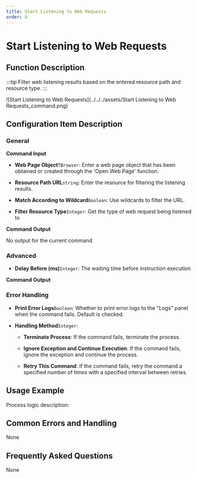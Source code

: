 ```yaml
---
title: Start Listening to Web Requests
order: 8
---
```


# Start Listening to Web Requests

## Function Description

:::tip 
Filter web listening results based on the entered resource path and resource type.
:::

![Start Listening to Web Requests](../../../assets/Start Listening to Web Requests_command.png)

## Configuration Item Description

### General

**Command Input**

- **Web Page Object**`TBrowser`: Enter a web page object that has been obtained or created through the 'Open Web Page' function.

- **Resource Path URL**`string`: Enter the resource for filtering the listening results.

- **Match According to Wildcard**`Boolean`: Use wildcards to filter the URL.

- **Filter Resource Type**`Integer`: Get the type of web request being listened to


**Command Output**

No output for the current command

### Advanced

- **Delay Before (ms)**`Integer`: The waiting time before instruction execution


**Command Output**

### Error Handling

- **Print Error Logs**`Boolean`: Whether to print error logs to the "Logs" panel when the command fails. Default is checked. 

- **Handling Method**`Integer`:

    - **Terminate Process**: If the command fails, terminate the process.

    - **Ignore Exception and Continue Execution**: If the command fails, ignore the exception and continue the process.

    - **Retry This Command**: If the command fails, retry the command a specified number of times with a specified interval between retries.

## Usage Example

Process logic description:

## Common Errors and Handling

None

## Frequently Asked Questions

None

